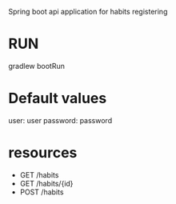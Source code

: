 Spring boot api application for habits registering
# RUN
gradlew bootRun

# Default values
user: user
password: password

# resources
* GET /habits
* GET /habits/{id}
* POST /habits
